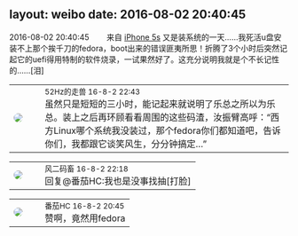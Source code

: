 layout: weibo
date: 2016-08-02 20:40:45
---
<meta name="referrer" content="no-referrer" />

2016-08-02 20:40:45  &nbsp;&nbsp;&nbsp;&nbsp;&nbsp;&nbsp; 来自 <a href="sinaweibo://customweibosource" rel="nofollow">iPhone 5s</a>
又是装系统的一天……我死活u盘安装不上那个挨千刀的fedora，boot出来的错误匪夷所思！折腾了3个小时后突然记起它的uefi得用特制的软件烧录，一试果然好了。这充分说明我就是个不长记性的……[泪] ​​​

<table style="width: 100%;">
  <tr>
    <td style="width: 40px;"><img style="border-radius:50%" src="https://tva4.sinaimg.cn/crop.0.0.180.180.50/8beaf773jw1e8qgp5bmzyj2050050aa8.jpg?KID=imgbed,tva&Expires=1624464470&ssig=022%2BiAzRKM"></td>
    <td colspan="2"><small>52Hz的走兽 16-8-2 22:43</small><br/>虽然只是短短的三小时，能记起来就说明了乐总之所以为乐总。装上之后再环顾看看周围的这些码渣，汝振臂高呼：“西方Linux哪个系统我没装过，那个fedora你们都知道吧，告诉你们，我都跟它谈笑风生，分分钟搞定…”</td>
  </tr>
</table>

<table style="width: 100%;">
  <tr>
    <td style="width: 40px;"><img style="border-radius:50%" src="https://tva3.sinaimg.cn/crop.0.0.639.639.50/6d2a6003jw8f3idy69w2gj20hs0hrt9g.jpg?KID=imgbed,tva&Expires=1624464470&ssig=3KXXKN1HCu"></td>
    <td colspan="2"><small>风二码畜 16-8-2 22:18</small><br/>回复@番茄HC:我也是没事找抽[打脸]</td>
  </tr>
</table>

<table style="width: 100%;">
  <tr>
    <td style="width: 40px;"><img style="border-radius:50%" src="https://tva4.sinaimg.cn/crop.0.0.100.100.50/96fcf04ejw1elxrupa39mj202s02s743.jpg?KID=imgbed,tva&Expires=1624464470&ssig=7%2FGCaq5pZJ"></td>
    <td colspan="2"><small>番茄HC 16-8-2 20:45</small><br/>赞啊，竟然用fedora</td>
  </tr>
</table>
